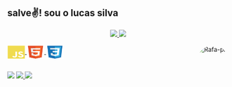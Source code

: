 ## salve✌! sou o lucas silva


<div align="center">
  <a href="https://github.com/narutoinchado">
  <img height="180em" src="https://github-readme-stats.vercel.app/api?username=narutoinchado&show_icons=true&themeblue&include_all_commits=true&count_private=true"/>
  <img height="180em" src="https://github-readme-stats.vercel.app/api/top-langs/?username=narutoinchado&layout=compact&langs_count=7&theme=blue"/>
</div>
  
<div style="display: inline_block"><br>
  <img align="center" alt="Js" height="30" width="40" src="https://raw.githubusercontent.com/devicons/devicon/master/icons/javascript/javascript-plain.svg">
  <img align="center" alt="HTML" height="30" width="40" src="https://raw.githubusercontent.com/devicons/devicon/master/icons/html5/html5-original.svg">
  <img align="center" alt="CSS" height="30" width="40" src="https://raw.githubusercontent.com/devicons/devicon/master/icons/css3/css3-original.svg">
    <img align="right" alt="Rafa-pic" height="150" style="border-radius:50px;" src="https://i.pinimg.com/originals/56/7b/87/567b8785399b31db93f4f9db2dfa64d8.jpg">
</div>
  
 ##
 
<div> 
  <a href = "ls3462352@gmail.com"><img src="https://img.shields.io/badge/-Gmail-%23333?style=for-the-badge&logo=gmail&logoColor=white" target="_blank"></a>
  <a href="https://www.linkedin.com/in/lucas-silva-903366225" target="_blank"><img src="https://img.shields.io/badge/-LinkedIn-%230077B5?style=for-the-badge&logo=linkedin&logoColor=white" target="_blank">
</a>
<a href="https://www.instagram.com/lucas_ss_silva/" target="_blank"><img src="https://img.shields.io/badge/-Instagram-%23E4405F?style=for-the-badge&logo=instagram&logoColor=white" target="_blank"></a>
</div> 
